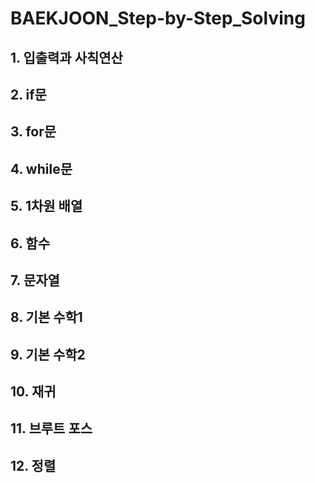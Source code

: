 # BAEKJOON_Step-by-Step_Solving

## 1. 입출력과 사칙연산
## 2. if문
## 3. for문
## 4. while문
## 5. 1차원 배열
## 6. 함수
## 7. 문자열
## 8. 기본 수학1
## 9. 기본 수학2
## 10. 재귀
## 11. 브루트 포스
## 12. 정렬
